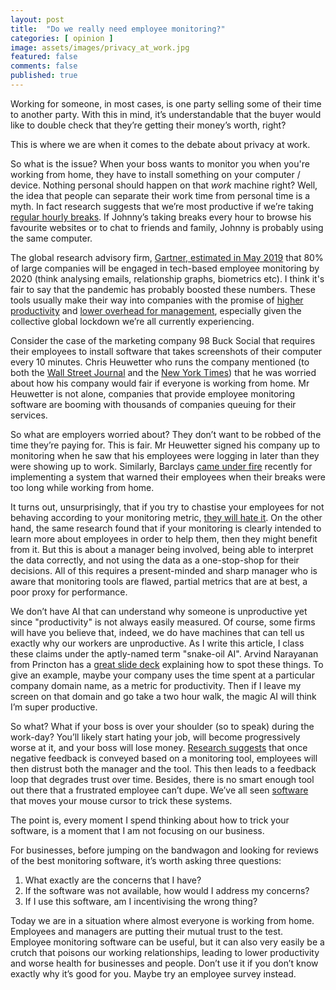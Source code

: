```yaml
---
layout: post
title:  "Do we really need employee monitoring?"
categories: [ opinion ]
image: assets/images/privacy_at_work.jpg
featured: false
comments: false
published: true
---
```


Working for someone, in most cases, is one party selling some of their time to another party. With this in mind, it’s understandable that the buyer would like to double check that they’re getting their money’s worth, right?

This is where we are when it comes to the debate about privacy at work. 

So what is the issue? When your boss wants to monitor you when you're working from home, they have to install something on your computer / device. Nothing personal should happen on that *work* machine right? Well, the idea that people can separate their work time from personal time is a myth. In fact research suggests that we’re most productive if we’re taking [regular hourly breaks](https://www.theatlantic.com/business/archive/2014/09/science-tells-you-how-many-minutes-should-you-take-a-break-for-work-17/380369/). If Johnny’s taking breaks every hour to browse his favourite websites or to chat to friends and family, Johnny is probably using the same computer. 

The global research advisory firm, [Gartner, estimated in May 2019](https://www.gartner.com/smarterwithgartner/the-future-of-employee-monitoring/)  that 80% of large companies will be engaged in tech-based employee monitoring by 2020 (think analysing emails, relationship graphs, biometrics etc). I think it's fair to say that the pandemic has probably boosted these numbers. These tools usually make their way into companies with the promise of [higher productivity](https://www.worktime.com/2019-corporate-employee-monitoring-trends) and [lower overhead for management](https://activtrak.com/), especially given the collective global lockdown we’re all currently experiencing.  

Consider the case of the marketing company 98 Buck Social that requires their employees to install software that takes screenshots of their computer every 10 minutes. Chris Heuwetter who runs the company mentioned (to both the [Wall Street Journal](https://www.wsj.com/articles/youre-working-from-home-but-your-company-is-still-watching-you-11587202201) and the [New York Times](https://www.nytimes.com/2020/05/06/technology/employee-monitoring-work-from-home-virus.html)) that he was worried about how his company would fair if everyone is working from home. Mr Heuwetter is not alone, companies that provide employee monitoring software are booming with thousands of companies queuing for their services. 

So what are employers worried about? They don’t want to be robbed of the time they’re paying for. This is fair. Mr Heuwetter signed his company up to monitoring when he saw that his employees were logging in later than they were showing up to work. Similarly, Barclays [came under fire](https://www.bbc.co.uk/news/business-51570401) recently for implementing a system that warned their employees when their breaks were too long while working from home. 

It turns out, unsurprisingly, that if you try to chastise your employees for not behaving according to your monitoring metric, [they will hate it](https://www.sciencedirect.com/science/article/pii/S0007681317301611). On the other hand, the same research found that if your monitoring is clearly intended to learn more about employees in order to help them, then they might benefit from it. But this is about a manager being involved, being able to interpret the data correctly, and not using the data as a one-stop-shop for their decisions. All of this requires a present-minded and sharp manager who is aware that monitoring tools are flawed, partial metrics that are at best, a poor proxy for performance. 

We don’t have AI that can understand why someone is unproductive yet since "productivity" is not always easily measured. Of course, some firms will have you believe that, indeed, we do have machines that can tell us exactly why our workers are unproductive. As I write this article, I class these claims under the aptly-named term "snake-oil AI". Arvind Narayanan from Princton has a [great slide deck](https://www.cs.princeton.edu/~arvindn/talks/MIT-STS-AI-snakeoil.pdf) explaining how to spot these things. To give an example, maybe your company uses the time spent at a particular company domain name, as a metric for productivity. Then if I leave my screen on that domain and go take a two hour walk, the magic AI will think I’m super productive. 

So what? What if your boss is over your shoulder (so to speak) during the work-day? You’ll likely start hating your job, will become progressively worse at it, and your boss will lose money. [Research suggests](https://www.tandfonline.com/doi/abs/10.1080/00236561003654776) that once negative feedback is conveyed based on a monitoring tool, employees will then distrust both the manager and the tool. This then leads to a feedback loop that degrades trust over time. Besides, there is no smart enough tool out there that a frustrated employee can’t dupe. We’ve all seen [software](https://www.kickidler.com/how-to-cheat-time-tracking.html) that moves your mouse cursor to trick these systems. 

The point is, every moment I spend thinking about how to trick your software, is a moment that I am not focusing on our business. 

For businesses, before jumping on the bandwagon and looking for reviews of the best monitoring software, it’s worth asking three questions:

1. What exactly are the concerns that I have?
2. If the software was not available, how would I address my concerns? 
3. If I use this software, am I incentivising the wrong thing?

Today we are in a situation where almost everyone is working from home. Employees and managers are putting their mutual trust to the test. Employee monitoring software can be useful, but it can also very easily be a crutch that poisons our working relationships, leading to lower productivity and worse health for businesses and people. Don’t use it if you don’t know exactly why it’s good for you. Maybe try an employee survey instead. 
